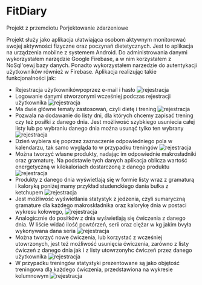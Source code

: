 # FitDiary

Projekt z przemdiotu Porjektowanie zdarzeniowe

Projekt służy jako aplikacja ułatwiająca osobom aktywnym monitorować swojej aktywności fizyczne oraz
poczynań dietetycznych. Jest to aplikacja na urządzenia mobilne z systemem Android. Do administrowania danymi wykorzystałem narzędzie Google Firebase, a  w nim korzystałem z NoSql'oewj bazy danych. Ponadto wykorzystałem narzedzie do autentykacji użytkowników również w Firebase.
Aplikacja realizując takie funkcjonalności jak:


* Rejestracja użytkownikówpoprzez e-mail i hasło
![rejestracja](images/Screenshot_2020-01-16-21-02-27.png)
* Logowanie danymi stworzonymi wcześniej podczas rejestracji użytkownika
 ![rejestracja](images/Screenshot_2020-01-16-21-03-03.png)
* Ma dwie główne tematy zastosowań, czyli dietę i trening
![rejestracja](images/Screenshot_2020-01-16-21-05-25.png)
* Pozwala na dodawanie do listy dni, dla których chcemy zapisać trening czy też posiłki z danego dnia. Jest możliwość szybkiego usuniecia całej listy lub  po wybraniu danego dnia można usunąć tylko ten wybrany
![rejestracja](images/Screenshot_2020-01-16-21-05-58.png)  
* Dzień wybiera się poprzez zaznaczenie odpowiedniego pola w kalendarzu, tak 
samo wygląda to w przypadku treningów
![rejestracja](images/Screenshot_2020-01-16-21-09-12.png)  
* Można tworzyć własne produkty, nadając im odpowiednie makrosładniki oraz gramaturę. 
Na podstawie tych danych aplikacja oblicza wartość energetyczną w kilokaloriach dostarczoną z danego produktu
![rejestracja](images/Screenshot_2020-01-16-22-33-53.png)  
* Produkty z danego dnia wyświetlają się w formie listy wraz z gramaturą i kaloryką poniżej mamy 
przykład studenckiego dania bułka z ketchupem
![rejestracja](images/Screenshot_2020-01-16-21-08-25.png)
* Jest możliwość wyświetlania statystyk z jedzenia, czyli sumaryczną gramature dla każdego
makroskładnika oraz kalorykę dnia w postaci wykresu kołowego, 
![rejestracja](images/Screenshot_2020-01-16-21-08-31.png)
* Analogicznie do posiłków z dnia wyświetlają się ćwiczenia z danego dnia. W liście widać 
ilość powtórzeń, serii oraz ciężar w kg jakim bvyła wykonywana dana seria
![rejestracja](images/Screenshot_2020-01-16-21-10-36.png)
* Można tworzyć nowe ćwiczenia, lub korzystać z wcześniej utowrzonych, jest też możliwość usunięcia 
ćwiczenia, zarówno z listy ćwiczeń z danego dnia jak i z listy utowrzonyhc ćwiczeń przez danego użytkownika
![rejestracja](images/Screenshot_2020-01-16-21-10-58.png)
* W przypadku treningów statystyki prezentowane są jako objętość treningowa dla każdego ćwiczenia, 
przedstawiona na wykresie kolumnowym
![rejestracja](images/Screenshot_2020-01-16-21-11-08.png)

